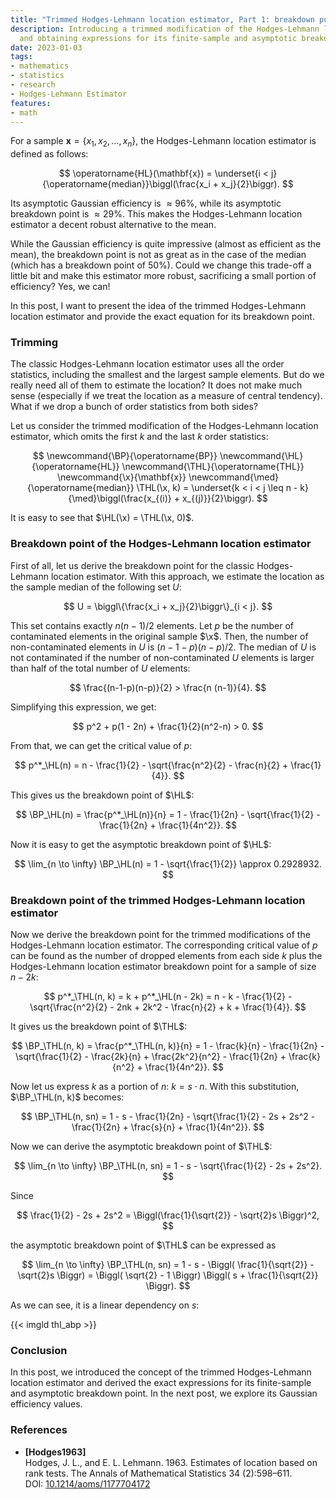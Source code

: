 ```yaml
---
title: "Trimmed Hodges-Lehmann location estimator, Part 1: breakdown point"
description: Introducing a trimmed modification of the Hodges-Lehmann location estimator
  and obtaining expressions for its finite-sample and asymptotic breakdown points
date: 2023-01-03
tags:
- mathematics
- statistics
- research
- Hodges-Lehmann Estimator
features:
- math
---
```


For a sample $\mathbf{x} = \{ x_1, x_2, \ldots, x_n \}$,
  the Hodges-Lehmann location estimator is defined as follows:

$$
\operatorname{HL}(\mathbf{x}) =
  \underset{i < j}{\operatorname{median}}\biggl(\frac{x_i + x_j}{2}\biggr).
$$

Its asymptotic Gaussian efficiency is $\approx 96\%$,
  while its asymptotic breakdown point is $\approx 29\%$.
This makes the Hodges-Lehmann location estimator a decent robust alternative to the mean.

While the Gaussian efficiency is quite impressive (almost as efficient as the mean),
  the breakdown point is not as great as in the case of the median (which has a breakdown point of $50\%$).
Could we change this trade-off a little bit and make this estimator more robust,
  sacrificing a small portion of efficiency?
Yes, we can!

In this post, I want to present the idea of the trimmed Hodges-Lehmann location estimator
  and provide the exact equation for its breakdown point.

<!--more-->

### Trimming

The classic Hodges-Lehmann location estimator uses all the order statistics,
  including the smallest and the largest sample elements.
But do we really need all of them to estimate the location?
It does not make much sense (especially if we treat the location as a measure of central tendency).
What if we drop a bunch of order statistics from both sides?

Let us consider the trimmed modification of the Hodges-Lehmann location estimator,
  which omits the first $k$ and the last $k$ order statistics:

$$
\newcommand{\BP}{\operatorname{BP}}
\newcommand{\HL}{\operatorname{HL}}
\newcommand{\THL}{\operatorname{THL}}
\newcommand{\x}{\mathbf{x}}
\newcommand{\med}{\operatorname{median}}
\THL(\x, k) = \underset{k < i < j \leq n - k}{\med}\biggl(\frac{x_{(i)} + x_{(j)}}{2}\biggr).
$$

It is easy to see that $\HL(\x) = \THL(\x, 0)$.

### Breakdown point of the Hodges-Lehmann location estimator

First of all, let us derive the breakdown point for the classic Hodges-Lehmann location estimator.
With this approach, we estimate the location as the sample median of the following set $U$:

$$
U = \biggl\{\frac{x_i + x_j}{2}\biggr\}_{i < j}.
$$

This set contains exactly $n (n - 1) / 2$ elements.
Let $p$ be the number of contaminated elements in the original sample $\x$.
Then, the number of non-contaminated elements in $U$ is $(n-1-p)(n-p)/2$.
The median of $U$ is not contaminated if the number of non-contaminated $U$ elements is larger
  than half of the total number of $U$ elements:

$$
\frac{(n-1-p)(n-p)}{2} > \frac{n (n-1)}{4}.
$$

Simplifying this expression, we get:

$$
p^2 + p(1 - 2n) + \frac{1}{2}(n^2-n) > 0.
$$

From that, we can get the critical value of $p$:

$$
p^*_\HL(n) = n - \frac{1}{2} - \sqrt{\frac{n^2}{2} - \frac{n}{2} + \frac{1}{4}}.
$$

This gives us the breakdown point of $\HL$:

$$
\BP_\HL(n) = \frac{p^*_\HL(n)}{n} = 1 - \frac{1}{2n} - \sqrt{\frac{1}{2} - \frac{1}{2n} + \frac{1}{4n^2}}.
$$

Now it is easy to get the asymptotic breakdown point of $\HL$:

$$
\lim_{n \to \infty} \BP_\HL(n) = 1 - \sqrt{\frac{1}{2}} \approx 0.2928932.
$$

### Breakdown point of the trimmed Hodges-Lehmann location estimator

Now we derive the breakdown point for the trimmed modifications of the Hodges-Lehmann location estimator.
The corresponding critical value of $p$ can be found as the number of dropped elements from each side $k$
  plus the Hodges-Lehmann location estimator breakdown point for a sample of size $n-2k$:

$$
p^*_\THL(n, k) = k + p^*_\HL(n - 2k) =
  n - k - \frac{1}{2} - \sqrt{\frac{n^2}{2} - 2nk + 2k^2 - \frac{n}{2} + k + \frac{1}{4}}.
$$

It gives us the breakdown point of $\THL$:

$$
\BP_\THL(n, k) = \frac{p^*_\THL(n, k)}{n} =
  1 - \frac{k}{n} - \frac{1}{2n} -
    \sqrt{\frac{1}{2} - \frac{2k}{n} + \frac{2k^2}{n^2} - \frac{1}{2n} + \frac{k}{n^2} + \frac{1}{4n^2}}.
$$

Now let us express $k$ as a portion of $n$: $k = s \cdot n$.
With this substitution, $\BP_\THL(n, k)$ becomes:

$$
\BP_\THL(n, sn) = 1 - s - \frac{1}{2n} -
  \sqrt{\frac{1}{2} - 2s + 2s^2 - \frac{1}{2n} + \frac{s}{n} + \frac{1}{4n^2}}.
$$

Now we can derive the asymptotic breakdown point of $\THL$:

$$
\lim_{n \to \infty} \BP_\THL(n, sn) = 1 - s - \sqrt{\frac{1}{2} - 2s + 2s^2}.
$$

Since

$$
\frac{1}{2} - 2s + 2s^2 = \Biggl(\frac{1}{\sqrt{2}} - \sqrt{2}s \Biggr)^2,
$$

the asymptotic breakdown point of $\THL$ can be expressed as

$$
\lim_{n \to \infty} \BP_\THL(n, sn) = 1 - s - \Biggl( \frac{1}{\sqrt{2}} - \sqrt{2}s \Biggr) =
  \Biggl( \sqrt{2} - 1 \Biggr) \Biggl( s + \frac{1}{\sqrt{2}} \Biggr).
$$

As we can see, it is a linear dependency on $s$:

{{< imgld thl_abp >}}

### Conclusion

In this post, we introduced the concept of the trimmed Hodges-Lehmann location estimator
  and derived the exact expressions for its finite-sample and asymptotic breakdown point.
In the next post, we explore its Gaussian efficiency values.

### References

* <b id="Hodges1963">[Hodges1963]</b>  
  Hodges, J. L., and E. L. Lehmann. 1963. Estimates of location based on rank tests.
  The Annals of Mathematical Statistics 34 (2):598–611.  
  DOI: [10.1214/aoms/1177704172](https://dx.doi.org/10.1214/aoms/1177704172)